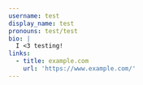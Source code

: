 ```yaml
---
username: test
display_name: test
pronouns: test/test
bio: |
  I <3 testing!
links:
  - title: example.com
    url: 'https://www.example.com/'
---
```


